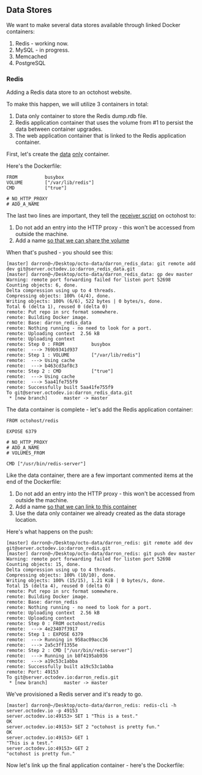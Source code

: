 ## Data Stores

We want to make several data stores available through linked Docker containers:

1. Redis - working now.
2. MySQL - in progress.
3. Memcached
4. PostgreSQL

### Redis

Adding a Redis data store to an octohost website.

To make this happen, we will utilize 3 containers in total:

1. Data only container to store the Redis dump.rdb file.
2. Redis application container that uses the volume from #1 to persist the data between container upgrades.
3. The web application container that is linked to the Redis application container.

First, let's create the [data](http://www.tech-d.net/2013/12/16/persistent-volumes-with-docker-container-as-volume-pattern/) [only](http://www.offermann.us/2013/12/tiny-docker-pieces-loosely-joined.html) container.

Here's the Dockerfile:

```
FROM          busybox
VOLUME        ["/var/lib/redis"]
CMD           ["true"]

# NO_HTTP_PROXY
# ADD_A_NAME
```

The last two lines are important, they tell the [receiver script](https://github.com/octohost/octohost/blob/master/bin/receiver.sh) on octohost to:

1. Do not add an entry into the HTTP proxy - this won't be accessed from outside the machine.
2. Add a name [so that we can share the volume](http://docs.docker.io/en/latest/use/working_with_volumes/)

When that's pushed - you should see this:

```
[master] darron@~/Desktop/octo-data/darron_redis_data: git remote add dev git@server.octodev.io:darron_redis_data.git
[master] darron@~/Desktop/octo-data/darron_redis_data: gp dev master
Warning: remote port forwarding failed for listen port 52698
Counting objects: 6, done.
Delta compression using up to 4 threads.
Compressing objects: 100% (4/4), done.
Writing objects: 100% (6/6), 522 bytes | 0 bytes/s, done.
Total 6 (delta 1), reused 0 (delta 0)
remote: Put repo in src format somewhere.
remote: Building Docker image.
remote: Base: darron_redis_data
remote: Nothing running - no need to look for a port.
remote: Uploading context  2.56 kB
remote: Uploading context 
remote: Step 0 : FROM          busybox
remote:  ---> 769b9341d937
remote: Step 1 : VOLUME        ["/var/lib/redis"]
remote:  ---> Using cache
remote:  ---> b463cd3af8c3
remote: Step 2 : CMD           ["true"]
remote:  ---> Using cache
remote:  ---> 5aa41fe755f9
remote: Successfully built 5aa41fe755f9
To git@server.octodev.io:darron_redis_data.git
 * [new branch]      master -> master
```

The data container is complete  - let's add the Redis application container:

```
FROM octohost/redis

EXPOSE 6379

# NO_HTTP_PROXY
# ADD_A_NAME
# VOLUMES_FROM

CMD ["/usr/bin/redis-server"]
```

Like the data container, there are a few important commented items at the end of the Dockerfile:

1. Do not add an entry into the HTTP proxy - this won't be accessed from outside the machine.
2. Add a name [so that we can link to this container](http://docs.docker.io/en/latest/use/working_with_volumes/)
3. Use the data only container we already created as the data storage location.

Here's what happens on the push:

```
[master] darron@~/Desktop/octo-data/darron_redis: git remote add dev git@server.octodev.io:darron_redis.git
[master] darron@~/Desktop/octo-data/darron_redis: git push dev master
Warning: remote port forwarding failed for listen port 52698
Counting objects: 15, done.
Delta compression using up to 4 threads.
Compressing objects: 100% (10/10), done.
Writing objects: 100% (15/15), 1.21 KiB | 0 bytes/s, done.
Total 15 (delta 4), reused 0 (delta 0)
remote: Put repo in src format somewhere.
remote: Building Docker image.
remote: Base: darron_redis
remote: Nothing running - no need to look for a port.
remote: Uploading context  2.56 kB
remote: Uploading context 
remote: Step 0 : FROM octohost/redis
remote:  ---> 4e23407f3917
remote: Step 1 : EXPOSE 6379
remote:  ---> Running in 958ac09acc36
remote:  ---> 2a5c3ff1355e
remote: Step 2 : CMD ["/usr/bin/redis-server"]
remote:  ---> Running in b8f4195ab936
remote:  ---> a19c53c1abba
remote: Successfully built a19c53c1abba
remote: Port: 49153
To git@server.octodev.io:darron_redis.git
 * [new branch]      master -> master
 ```
 
 We've provisioned a Redis server and it's ready to go.
 
 ```
 [master] darron@~/Desktop/octo-data/darron_redis: redis-cli -h server.octodev.io -p 49153
 server.octodev.io:49153> SET 1 "This is a test."
 OK
 server.octodev.io:49153> SET 2 "octohost is pretty fun."
 OK
 server.octodev.io:49153> GET 1
 "This is a test."
 server.octodev.io:49153> GET 2
 "octohost is pretty fun."
 ```
 
 Now let's link up the final application container - here's the Dockerfile:
 
 
 